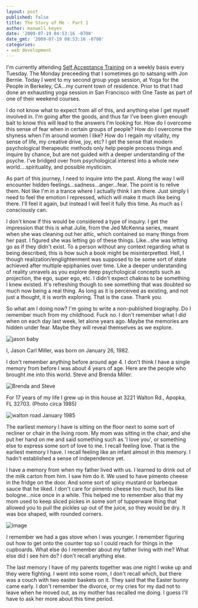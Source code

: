 ```yaml
---
layout: post
published: false
title: The Story of Me - Part 1
author: maxwell keyes
date: '2009-07-19 04:53:16 -0700'
date_gmt: '2009-07-19 08:53:16 -0700'
categories:
- web development
---
```


I'm currently attending [Self Acceptance
Training](http://www.selfacceptance.us/) on a weekly basis every Tuesday. The
Monday preceeding that I sometimes go to satsang with Jon Bernie. Today I went
to my second group yoga session, at Yoga for the People in Berkeley, CA...my
current town of residence. Prior to that I had done an exhausting yoga session
in San Francisco with One Taste as part of one of their weekend courses.

I do not know what to expect from all of this, and anything else I get myself
involved in. I'm going after the goods, and thus far I've been given enough bait
to know this will lead to the answers I'm looking for. How do I overcome this
sense of fear when in certain groups of people? How do I overcome the shyness
when I'm around women I like? How do I regain my vitality, my sense of life, my
creative drive, joy, etc? I get the sense that modern psychological therapeutic
methods only help people process things and inquire by chance, but are not
guided with a deeper understanding of the psyche. I've bridged over from
psychological interest into a whole new world....spirituality, and possible
mysticism.

As part of this journey, I need to inquire into the past. Along the way I will
encounter hidden feelings...sadness...anger...fear. The point is to relive them.
Not like I'm in a trance where I actually think I am there. Just simply I need
to feel the emotion I repressed, which will make it much like being there. I'll
feel it again, but instead I will feel it fully this time. As much as I
consciously can.

I don't know if this would be considered a type of inquiry. I get the impression
that this is what Julie, from the Jed McKenna series, meant when she was
cleaning out her attic, which contained so many things from her past. I figured
she was letting go of these things. Like...she was letting go as if they didn't
exist. To a person without any context regarding what is being described, this
is how such a book might be misinterpretted. Hell, I though
realization/englightenment was supposed to be some sort of state achieved after
multiple epiphanies over time. Like a deeper understanding of reality unravels
as you explore deep psychological concepts such as projection, the ego, super
ego, etc. I didn't expect chakras to be something I knew existed. It's
refreshing though to see something that was doubted so much now being a real
thing. As long as it is perceived as existing, and not just a thought, it is
worth exploring. That is the case. Thank you.

So what am I doing now? I'm going to write a non-published biography. Do I
remember much from my childhood. Fuck no. I don't remember what I did when on
each day last week, let alone years ago. Maybe the memories are hidden under
fear. Maybe they will reveal themselves as we explore.

![jason baby]({{site.assets.url_prefix}}/images/posts/jason-baby.jpg "jason baby")

I, Jason Carl Miller, was born on January 26, 1982.

I don't remember anything before around age 4. I don't think I have a single
memory from before I was about 4 years of age. Here are the people who brought
me into this world. Steve and Brenda Miller.

![Brenda and Steve]({{site.assets.url_prefix}}/images/posts/brenda-steve.jpg "Brenda and Steve")

For 17 years of my life I grew up in this house at 3221 Walton Rd., Apopka, FL
32703. (Photo circa 1985)

![walton road January 1985]({{site.assets.url_prefix}}/images/posts/walton-rd-jan-1985.jpg "walton road January 1985")

The earliest memory I have is sitting on the floor next to some sort of recliner
or chair in the living room. My mom was sitting in the chair, and she put her
hand on me and said something such as 'I love you', or something else to express
some sort of love to me. I recall feeling love. That is the earliest memory I
have. I recall feeling like an infant almost in this memory. I hadn't
established a sense of independence yet.

I have a memory from when my father lived with us. I learned to drink out of the
milk carton from him. I saw him do it. We used to have pimento cheese in the
fridge on the door. And some sort of spicy mustard or barbeque sauce that he
liked. I don't care for pimento cheese too much, but its like bologne...nice
once in a while. This helped me to remember also that my mom used to keep sliced
pickes in some sort of tupperware thing that allowed you to pull the pickles up
out of the juice, so they would be dry. It was box shaped, with rounded corners.

![image]({{site.assets.url_prefix}}/images/posts/pickle-tupperware.jpg "pickle tupperware")

I remember we had a gas stove when I was younger. I remember figuring out how to
get onto the counter top so I could reach for things in the cupboards. What else
do I remember about my father living with me? What else did I see him do? I
don't recall anything else.

The last memory I have of my parents together was one night I woke up and they
were fighting. I went into some room, I don't recall which, but there was a
couch with two easter baskets on it. They said that the Easter bunny came early.
I don't remember the divorce, or my cries for my dad not to leave when he moved
out, as my mother has recalled me doing. I guess I'll have to ask her more about
this time period.

